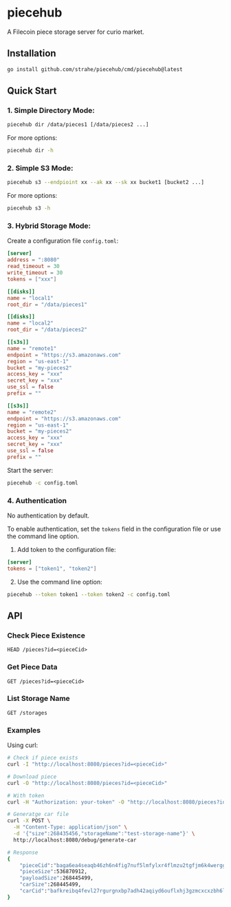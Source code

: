 # piecehub
A Filecoin piece storage server for curio market.

## Installation

```bash
go install github.com/strahe/piecehub/cmd/piecehub@latest
```

## Quick Start

### 1. Simple Directory Mode:
```bash
piecehub dir /data/pieces1 [/data/pieces2 ...]
```

For more options:
```bash
piecehub dir -h
```

### 2. Simple S3 Mode:
```bash
piecehub s3 --endpioint xx --ak xx --sk xx bucket1 [bucket2 ...]
```

For more options:
```bash
piecehub s3 -h
```

### 3. Hybrid Storage Mode:

Create a configuration file `config.toml`:

```toml
[server]
address = ":8080"
read_timeout = 30
write_timeout = 30
tokens = ["xxx"]

[[disks]]
name = "local1"
root_dir = "/data/pieces1"

[[disks]]
name = "local2"
root_dir = "/data/pieces2"

[[s3s]]
name = "remote1"
endpoint = "https://s3.amazonaws.com"
region = "us-east-1"
bucket = "my-pieces2"
access_key = "xxx"
secret_key = "xxx"
use_ssl = false
prefix = ""

[[s3s]]
name = "remote2"
endpoint = "https://s3.amazonaws.com"
region = "us-east-1"
bucket = "my-pieces2"
access_key = "xxx"
secret_key = "xxx"
use_ssl = false
prefix = ""
```

Start the server:

```bash
piecehub -c config.toml
```

### 4. Authentication

No authentication by default.

To enable authentication, set the `tokens` field in the configuration file or use the command line option.

1. Add token to the configuration file:

```toml
[server]
tokens = ["token1", "token2"]
```

2. Use the command line option:

```bash
piecehub --token token1 --token token2 -c config.toml
```



## API

### Check Piece Existence
```http
HEAD /pieces?id=<pieceCid>
```

### Get Piece Data
```http
GET /pieces?id=<pieceCid>
```

### List Storage Name
```http
GET /storages
```

### Examples

Using curl:

```bash
# Check if piece exists
curl -I "http://localhost:8080/pieces?id=<pieceCid>"

# Download piece
curl -O "http://localhost:8080/pieces?id=<pieceCid>"

# With token
curl -H "Authorization: your-token" -O "http://localhost:8080/pieces?id=<pieceCid>"

# Generatge car file
curl -X POST \
  -H "Content-Type: application/json" \
  -d '{"size":268435456,"storageName":"test-storage-name"}' \
  http://localhost:8080/debug/generate-car

# Response
{
    "pieceCid":"baga6ea4seaqb46zh6n4fig7nuf5lmfylxr4flmzu2tgfjm6k4werggcnp3fvspy",
    "pieceSize":536870912,
    "payloadSize":268445499,
    "carSize":268445499,
    "carCid":"bafkreibq4fevl27rgurgnxbp7adh42aqiyd6ouflxhj3gzmcxcxzbh6lla"
}
```
